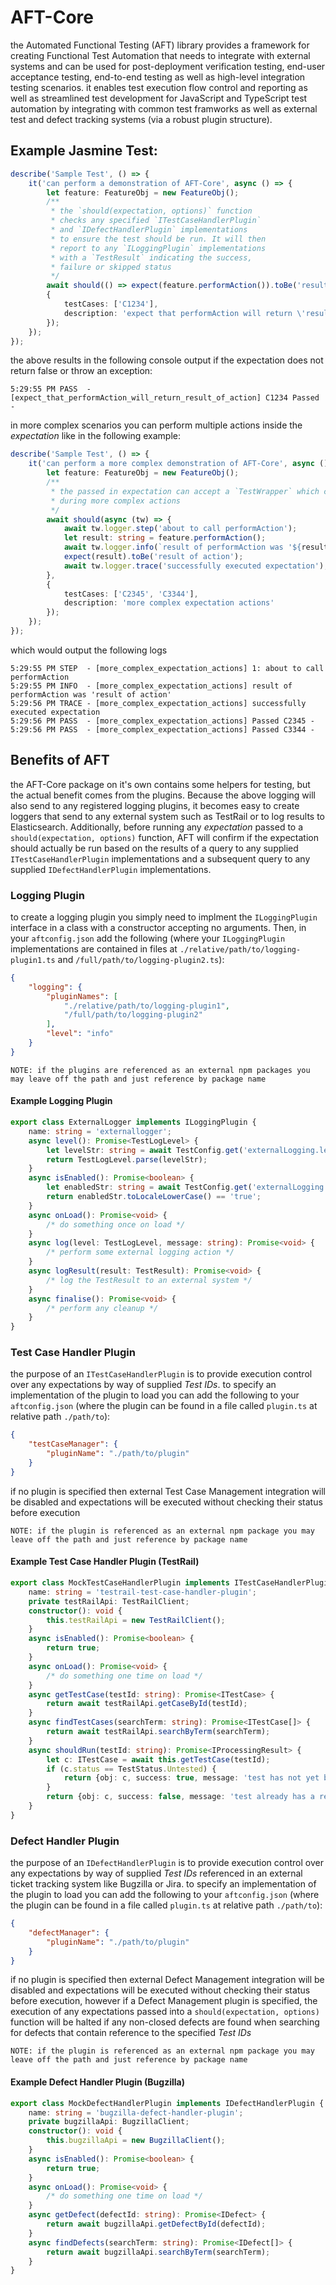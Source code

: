 # AFT-Core
the Automated Functional Testing (AFT) library provides a framework for creating Functional Test Automation that needs to integrate with external systems and can be used for post-deployment verification testing, end-user acceptance testing, end-to-end testing as well as high-level integration testing scenarios. it enables test execution flow control and reporting as well as streamlined test development for JavaScript and TypeScript test automation by integrating with common test framworks as well as external test and defect tracking systems (via a robust plugin structure).

## Example Jasmine Test:
```typescript
describe('Sample Test', () => {
    it('can perform a demonstration of AFT-Core', async () => {
        let feature: FeatureObj = new FeatureObj();
        /**
         * the `should(expectation, options)` function
         * checks any specified `ITestCaseHandlerPlugin`
         * and `IDefectHandlerPlugin` implementations
         * to ensure the test should be run. It will then
         * report to any `ILoggingPlugin` implementations
         * with a `TestResult` indicating the success,
         * failure or skipped status
         */
        await should(() => expect(feature.performAction()).toBe('result of action'), 
        {
            testCases: ['C1234'], 
            description: 'expect that performAction will return \'result of action\''
        });
    });
});
```
the above results in the following console output if the expectation does not return false or throw an exception:
```
5:29:55 PM PASS  - [expect_that_performAction_will_return_result_of_action] C1234 Passed -
```
in more complex scenarios you can perform multiple actions inside the _expectation_ like in the following example:
```typescript
describe('Sample Test', () => {
    it('can perform a more complex demonstration of AFT-Core', async () => {
        let feature: FeatureObj = new FeatureObj();
        /**
         * the passed in expectation can accept a `TestWrapper` which can be used
         * during more complex actions
         */
        await should(async (tw) => {
            await tw.logger.step('about to call performAction');
            let result: string = feature.performAction();
            await tw.logger.info(`result of performAction was '${result}'`);
            expect(result).toBe('result of action');
            await tw.logger.trace('successfully executed expectation');
        },
        {
            testCases: ['C2345', 'C3344'], 
            description: 'more complex expectation actions'
        });
    });
});
```
which would output the following logs
```
5:29:55 PM STEP  - [more_complex_expectation_actions] 1: about to call performAction
5:29:55 PM INFO  - [more_complex_expectation_actions] result of performAction was 'result of action'
5:29:56 PM TRACE - [more_complex_expectation_actions] successfully executed expectation
5:29:56 PM PASS  - [more_complex_expectation_actions] Passed C2345 -
5:29:56 PM PASS  - [more_complex_expectation_actions] Passed C3344 -
```
## Benefits of AFT
the AFT-Core package on it's own contains some helpers for testing, but the actual benefit comes from the plugins. Because the above logging will also send to any registered logging plugins, it becomes easy to create loggers that send to any external system such as TestRail or to log results to Elasticsearch. Additionally, before running any _expectation_ passed to a `should(expectation, options)` function, AFT will confirm if the expectation should actually be run based on the results of a query to any supplied `ITestCaseHandlerPlugin` implementations and a subsequent query to any supplied `IDefectHandlerPlugin` implementations. 
### Logging Plugin
to create a logging plugin you simply need to implment the `ILoggingPlugin` interface in a class with a constructor accepting no arguments. Then, in your `aftconfig.json` add the following (where your `ILoggingPlugin` implementations are contained in files at `./relative/path/to/logging-plugin1.ts` and `/full/path/to/logging-plugin2.ts`):
```json
{
    "logging": {
        "pluginNames": [
            "./relative/path/to/logging-plugin1",
            "/full/path/to/logging-plugin2"
        ],
        "level": "info"
    }
}
```
```
NOTE: if the plugins are referenced as an external npm packages you may leave off the path and just reference by package name
```
#### Example Logging Plugin
```typescript
export class ExternalLogger implements ILoggingPlugin {
    name: string = 'externallogger';
    async level(): Promise<TestLogLevel> {
        let levelStr: string = await TestConfig.get('externalLogging.level', TestLogLevel.warn.name);
        return TestLogLevel.parse(levelStr);
    }
    async isEnabled(): Promise<boolean> {
        let enabledStr: string = await TestConfig.get('externalLogging.enabled', 'false');
        return enabledStr.toLocaleLowerCase() == 'true';
    }
    async onLoad(): Promise<void> {
        /* do something once on load */
    }
    async log(level: TestLogLevel, message: string): Promise<void> {
        /* perform some external logging action */
    }
    async logResult(result: TestResult): Promise<void> {
        /* log the TestResult to an external system */
    }
    async finalise(): Promise<void> {
        /* perform any cleanup */
    }
}
```
### Test Case Handler Plugin
the purpose of an `ITestCaseHandlerPlugin` is to provide execution control over any expectations by way of supplied _Test IDs_. to specify an implementation of the plugin to load you can add the following to your `aftconfig.json` (where the plugin can be found in a file called `plugin.ts` at relative path `./path/to`):
```json
{
    "testCaseManager": {
        "pluginName": "./path/to/plugin"
    }
}
```
if no plugin is specified then external Test Case Management integration will be disabled and expectations will be executed without checking their status before execution
```
NOTE: if the plugin is referenced as an external npm package you may leave off the path and just reference by package name
```
#### Example Test Case Handler Plugin (TestRail)
```typescript
export class MockTestCaseHandlerPlugin implements ITestCaseHandlerPlugin {
    name: string = 'testrail-test-case-handler-plugin';
    private testRailApi: TestRailClient;
    constructor(): void {
        this.testRailApi = new TestRailClient();
    }
    async isEnabled(): Promise<boolean> {
        return true;
    }
    async onLoad(): Promise<void> {
        /* do something one time on load */
    }
    async getTestCase(testId: string): Promise<ITestCase> {
        return await testRailApi.getCaseById(testId);
    }
    async findTestCases(searchTerm: string): Promise<ITestCase[]> {
        return await testRailApi.searchByTerm(searchTerm);
    }
    async shouldRun(testId: string): Promise<IProcessingResult> {
        let c: ITestCase = await this.getTestCase(testId);
        if (c.status == TestStatus.Untested) {
            return {obj: c, success: true, message: 'test has not yet been run'};
        }
        return {obj: c, success: false, message: 'test already has a result'};
    }
}
```
### Defect Handler Plugin
the purpose of an `IDefectHandlerPlugin` is to provide execution control over any expectations by way of supplied _Test IDs_ referenced in an external ticket tracking system like Bugzilla or Jira. to specify an implementation of the plugin to load you can add the following to your `aftconfig.json` (where the plugin can be found in a file called `plugin.ts` at relative path `./path/to`):
```json
{
    "defectManager": {
        "pluginName": "./path/to/plugin"
    }
}
```
if no plugin is specified then external Defect Management integration will be disabled and expectations will be executed without checking their status before execution, however if a Defect Management plugin is specified, the execution of any expectations passed into a `should(expectation, options)` function will be halted if any non-closed defects are found when searching for defects that contain reference to the specified _Test IDs_
```
NOTE: if the plugin is referenced as an external npm package you may leave off the path and just reference by package name
```
#### Example Defect Handler Plugin (Bugzilla)
```typescript
export class MockDefectHandlerPlugin implements IDefectHandlerPlugin {
    name: string = 'bugzilla-defect-handler-plugin';
    private bugzillaApi: BugzillaClient;
    constructor(): void {
        this.bugzillaApi = new BugzillaClient();
    }
    async isEnabled(): Promise<boolean> {
        return true;
    }
    async onLoad(): Promise<void> {
        /* do something one time on load */
    }
    async getDefect(defectId: string): Promise<IDefect> {
        return await bugzillaApi.getDefectById(defectId);
    }
    async findDefects(searchTerm: string): Promise<IDefect[]> {
        return await bugzillaApi.searchByTerm(searchTerm);
    }
}
```
